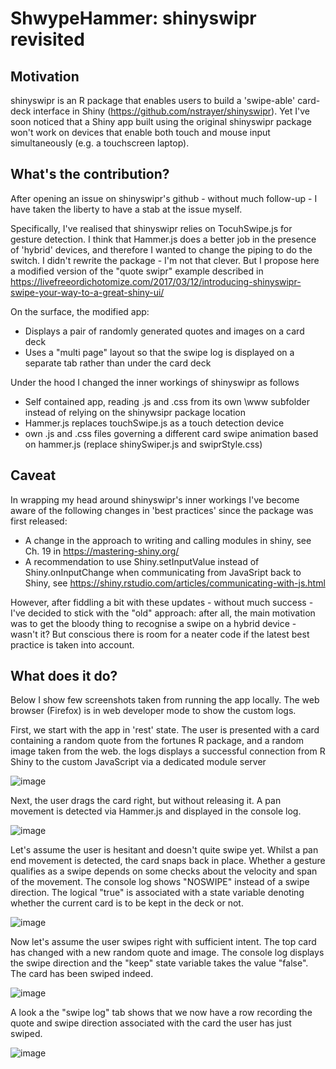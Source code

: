 # ShwypeHammer: shinyswipr revisited

## Motivation
shinyswipr is an R package that enables users to build a 'swipe-able' card-deck interface in Shiny (https://github.com/nstrayer/shinyswipr).
Yet I've soon noticed that a Shiny app built using the original shinyswipr package won't work on devices that enable both touch and mouse input simultaneously (e.g. a touchscreen laptop).

## What's the contribution?
After opening an issue on shinyswipr's github - without much follow-up - I have taken the liberty to have a stab at the issue myself.

Specifically, I've realised that shinyswipr relies on TocuhSwipe.js for gesture detection. I think that Hammer.js does a better job in the presence of 'hybrid' devices, and therefore I wanted to change the piping to do the switch.
I didn't rewrite the package - I'm not that clever. But I propose here a modified version of the "quote swipr" example described in https://livefreeordichotomize.com/2017/03/12/introducing-shinyswipr-swipe-your-way-to-a-great-shiny-ui/


On the surface, the modified app:
- Displays a pair of randomly generated quotes and images on a card deck 
- Uses a "multi page" layout so that the swipe log is displayed on a separate tab rather than under the card deck

Under the hood I changed the inner workings of shinyswipr as follows
- Self contained app, reading .js and .css from its own \www subfolder instead of relying on the shinywsipr package location
- Hammer.js replaces touchSwipe.js as a touch detection device
- own .js and .css files governing a different card swipe animation based on hammer.js (replace shinySwiper.js and swiprStyle.css) 

## Caveat
In wrapping my head around shinyswipr's inner workings I've become aware of the following changes in 'best practices' since the package was first released:
- A change in the approach to writing and calling modules in shiny, see Ch. 19 in https://mastering-shiny.org/
- A recommendation to use Shiny.setInputValue instead of Shiny.onInputChange when communicating from JavaSript back to Shiny, see https://shiny.rstudio.com/articles/communicating-with-js.html

However, after fiddling a bit with these updates - without much success - I've decided to stick with the "old" approach: after all, the main motivation was to get the bloody thing to recognise a swipe on a hybrid device - wasn't it? But conscious there is room for a neater code if the latest best practice is taken into account.

## What does it do?
Below I show few screenshots taken from running the app locally. The web browser (Firefox) is in web developer mode to show the custom logs.

First, we start with the app in 'rest' state. The user is presented with a card containing a random quote from the fortunes R package, and a random image taken from the web. the logs displays a successful connection from R Shiny to the custom JavaScript via a dedicated module server

![image](https://user-images.githubusercontent.com/55926257/135081817-57f2ad00-88ed-4ffa-b901-11be545b77e4.png)

Next, the user drags the card right, but without releasing it.  A pan movement is detected via Hammer.js and displayed in the console log.

![image](https://user-images.githubusercontent.com/55926257/135082132-e6bfe8c0-6817-436c-8c96-781e2ad2712f.png)

Let's assume the user is hesitant and doesn't quite swipe yet. Whilst a pan end movement is detected, the card snaps back in place. Whether a gesture qualifies as a swipe depends on some checks about the velocity and span of the movement. The console log shows "NOSWIPE" instead of a swipe direction. The logical "true" is associated with a state variable denoting whether the current card is to be kept in the deck or not. 

![image](https://user-images.githubusercontent.com/55926257/135082271-767f52e1-9936-462d-8f95-a53752dbfda0.png)

Now let's assume the user swipes right with sufficient intent. The top card has changed with a new random quote and image. The console log displays the swipe direction and the "keep" state variable takes the value "false". The card has been swiped indeed.

![image](https://user-images.githubusercontent.com/55926257/135082557-5aa8d0c4-a260-40ff-8093-c045e565b7ff.png)

A look a the "swipe log" tab shows that we now have a row recording the quote and swipe direction associated with the card the user has just swiped.

![image](https://user-images.githubusercontent.com/55926257/135082924-734f941f-eedb-4911-b535-0d1bbe521172.png)


